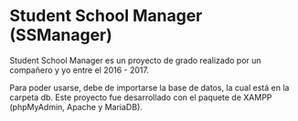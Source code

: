 # Student School Manager (SSManager)

Student School Manager es un proyecto de grado realizado por un compañero y yo entre el 2016 - 2017.

Para poder usarse, debe de importarse la base de datos, la cual está en la carpeta db. Este proyecto fue desarrollado con el paquete de XAMPP (phpMyAdmin, Apache y MariaDB).
